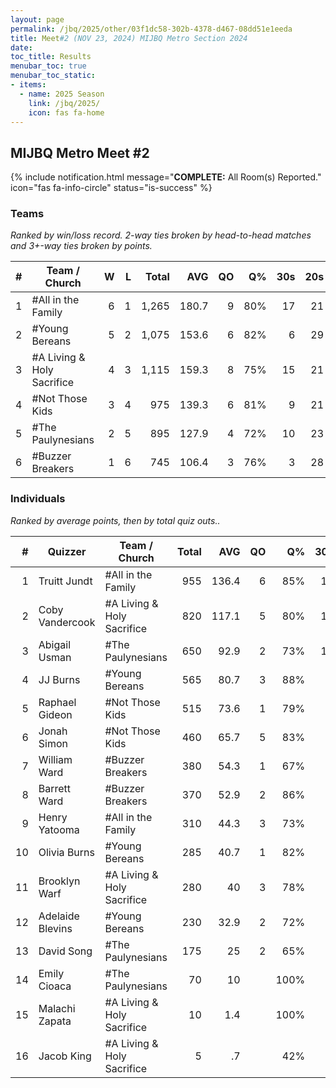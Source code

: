 ```yaml
---
layout: page
permalink: /jbq/2025/other/03f1dc58-302b-4378-d467-08dd51e1eeda
title: Meet#2 (NOV 23, 2024) MIJBQ Metro Section 2024
date: 
toc_title: Results
menubar_toc: true
menubar_toc_static:
- items:
  - name: 2025 Season
    link: /jbq/2025/
    icon: fas fa-home
---
```



## MIJBQ Metro Meet #2

{% include notification.html
   message="<b>COMPLETE:</b> All Room(s) Reported."
   icon="fas fa-info-circle"
   status="is-success" %}


### Teams

*Ranked by win/loss record. 2-way ties broken by head-to-head matches and 3+-way ties broken by points.*

| # | Team / Church | W | L | Total | AVG | QO | Q% | 30s | 20s | 10s |
|--:|---|--:|--:|--:|--:|--:|--:|--:|--:|--:|
| 1 | #All in the Family | 6 | 1 | 1,265 | 180.7 | 9 | 80% | 17 | 21 | 35 |
| 2 | #Young Bereans | 5 | 2 | 1,075 | 153.6 | 6 | 82% | 6 | 29 | 41 |
| 3 | #A Living & Holy Sacrifice | 4 | 3 | 1,115 | 159.3 | 8 | 75% | 15 | 21 | 35 |
| 4 | #Not Those Kids | 3 | 4 | 975 | 139.3 | 6 | 81% | 9 | 21 | 35 |
| 5 | #The Paulynesians | 2 | 5 | 895 | 127.9 | 4 | 72% | 10 | 23 | 28 |
| 6 | #Buzzer Breakers | 1 | 6 | 745 | 106.4 | 3 | 76% | 3 | 28 | 23 |

### Individuals

*Ranked by average points, then by total quiz outs..*

| # | Quizzer | Team / Church | Total | AVG | QO | Q% | 30s | 20s | 10s |
|--:|---|---|--:|--:|--:|--:|--:|--:|--:|
| 1 | Truitt Jundt | #All in the Family | 955 | 136.4 | 6 | 85% | 17 | 20 | 3 |
| 2 | Coby Vandercook | #A Living & Holy Sacrifice | 820 | 117.1 | 5 | 80% | 15 | 21 | 1 |
| 3 | Abigail Usman | #The Paulynesians | 650 | 92.9 | 2 | 73% | 10 | 22 | 1 |
| 4 | JJ Burns | #Young Bereans | 565 | 80.7 | 3 | 88% | 5 | 19 | 6 |
| 5 | Raphael Gideon | #Not Those Kids | 515 | 73.6 | 1 | 79% | 8 | 17 | 1 |
| 6 | Jonah Simon | #Not Those Kids | 460 | 65.7 | 5 | 83% | 1 | 4 | 34 |
| 7 | William Ward | #Buzzer Breakers | 380 | 54.3 | 1 | 67% | 3 | 21 | 2 |
| 8 | Barrett Ward | #Buzzer Breakers | 370 | 52.9 | 2 | 86% |  | 7 | 21 |
| 9 | Henry Yatooma | #All in the Family | 310 | 44.3 | 3 | 73% |  | 1 | 32 |
| 10 | Olivia Burns | #Young Bereans | 285 | 40.7 | 1 | 82% |  | 3 | 25 |
| 11 | Brooklyn Warf | #A Living & Holy Sacrifice | 280 | 40 | 3 | 78% |  |  | 28 |
| 12 | Adelaide Blevins | #Young Bereans | 230 | 32.9 | 2 | 72% | 1 | 7 | 10 |
| 13 | David Song | #The Paulynesians | 175 | 25 | 2 | 65% |  |  | 22 |
| 14 | Emily Cioaca | #The Paulynesians | 70 | 10 |  | 100% |  | 1 | 5 |
| 15 | Malachi Zapata | #A Living & Holy Sacrifice | 10 | 1.4 |  | 100% |  |  | 1 |
| 16 | Jacob King | #A Living & Holy Sacrifice | 5 | .7 |  | 42% |  |  | 5 |


